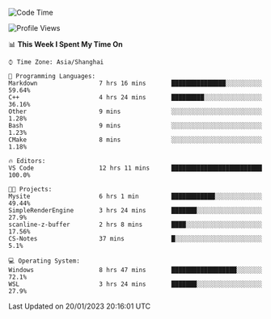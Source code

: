 <!--START_SECTION:waka-->
![Code Time](http://img.shields.io/badge/Code%20Time-599%20hrs%2011%20mins-blue)

![Profile Views](http://img.shields.io/badge/Profile%20Views-1-blue)

📊 **This Week I Spent My Time On** 

```text
⌚︎ Time Zone: Asia/Shanghai

💬 Programming Languages: 
Markdown                 7 hrs 16 mins       ███████████████░░░░░░░░░░   59.64% 
C++                      4 hrs 24 mins       █████████░░░░░░░░░░░░░░░░   36.16% 
Other                    9 mins              ░░░░░░░░░░░░░░░░░░░░░░░░░   1.28% 
Bash                     9 mins              ░░░░░░░░░░░░░░░░░░░░░░░░░   1.23% 
CMake                    8 mins              ░░░░░░░░░░░░░░░░░░░░░░░░░   1.18%

🔥 Editors: 
VS Code                  12 hrs 11 mins      █████████████████████████   100.0%

🐱‍💻 Projects: 
Mysite                   6 hrs 1 min         ████████████░░░░░░░░░░░░░   49.44% 
SimpleRenderEngine       3 hrs 24 mins       ███████░░░░░░░░░░░░░░░░░░   27.9% 
scanline-z-buffer        2 hrs 8 mins        ████░░░░░░░░░░░░░░░░░░░░░   17.56% 
CS-Notes                 37 mins             █░░░░░░░░░░░░░░░░░░░░░░░░   5.1%

💻 Operating System: 
Windows                  8 hrs 47 mins       ██████████████████░░░░░░░   72.1% 
WSL                      3 hrs 24 mins       ███████░░░░░░░░░░░░░░░░░░   27.9%

```


 Last Updated on 20/01/2023 20:16:01 UTC
<!--END_SECTION:waka-->